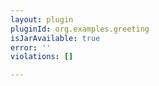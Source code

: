 ```yaml
---
layout: plugin
pluginId: org.examples.greeting
isJarAvailable: true
error: ''
violations: []

---
```

